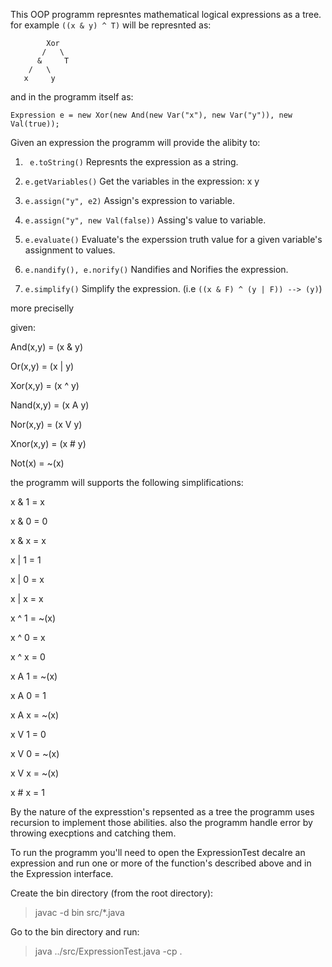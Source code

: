 This OOP programm represntes mathematical logical expressions as a tree.
for example `((x & y) ^ T)` will be represnted as:


```
        Xor
       /   \
      &     T
    /   \
   x     y 
```

and in the programm itself as:

```
Expression e = new Xor(new And(new Var("x"), new Var("y")), new Val(true));
```

Given an expression the programm will provide the alibity to:

1. ``` e.toString()``` Represnts the expression as a string.

3. ```e.getVariables()``` Get the variables in the expression: x y
4.  ```e.assign("y", e2)``` Assign's expression to variable.

5.  ```e.assign("y", new Val(false))``` Assing's value to variable.

6. ```e.evaluate()``` Evaluate's the experssion truth value for a given variable's assignment to values.

7. ```e.nandify(), e.norify()``` Nandifies and Norifies the expression.

8. ```e.simplify()``` Simplify the expression. (i.e ```((x & F) ^ (y | F)) --> (y)```)


more preciselly

given:

And(x,y) = (x & y)

Or(x,y) = (x | y)

Xor(x,y) = (x ^ y)

Nand(x,y) = (x A y)

Nor(x,y) = (x V y)

Xnor(x,y) = (x # y)

Not(x) = ~(x)


the programm will supports the following simplifications:

x & 1 = x

x & 0 = 0

x & x = x

x | 1 = 1

x | 0 = x

x | x = x

x ^ 1 = ~(x)

x ^ 0 = x

x ^ x = 0

x A 1 = ~(x)

x A 0 = 1

x A x = ~(x)

x V 1 = 0

x V 0 = ~(x)

x V x = ~(x)

x # x = 1


By the nature of the expresstion's repsented as a tree the programm uses recursion
to implement those abilities. also the programm handle error by throwing execptions and catching them.


To run the programm you'll need to open the ExpressionTest decalre an expression
and run one or more of the function's described above and in the Expression interface.

Create the bin directory (from the root directory):
> javac -d bin src/*.java

Go to the bin directory and run:
> java ../src/ExpressionTest.java -cp .









